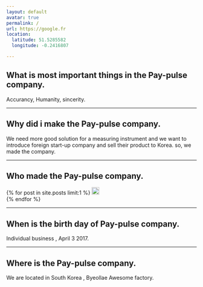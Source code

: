 ```yaml
---
layout: default
avatar: true
permalink: /
url: https://google.fr
location:
  latitude: 51.5285582
  longitude: -0.2416807

---
```

## What is most important things in the Pay-pulse company.
Accurancy, Humanity, sincerity.

---

## Why did i make the Pay-pulse company.

We need more good solution for a measuring instrument and we want to introduce foreign start-up company and sell their product to Korea. so, we made the company.

---
## Who made the Pay-pulse company.
{% for post in site.posts limit:1 %}
  <img src="https://paypulse.github.io/assets/images/test.jpg" width = "20" height ="20" />  
{% endfor %}



---
## When is the birth day of Pay-pulse company.

Individual business , April 3 2017.

---
## Where is the Pay-pulse company.

We are located in South Korea , Byeollae Awesome factory.
